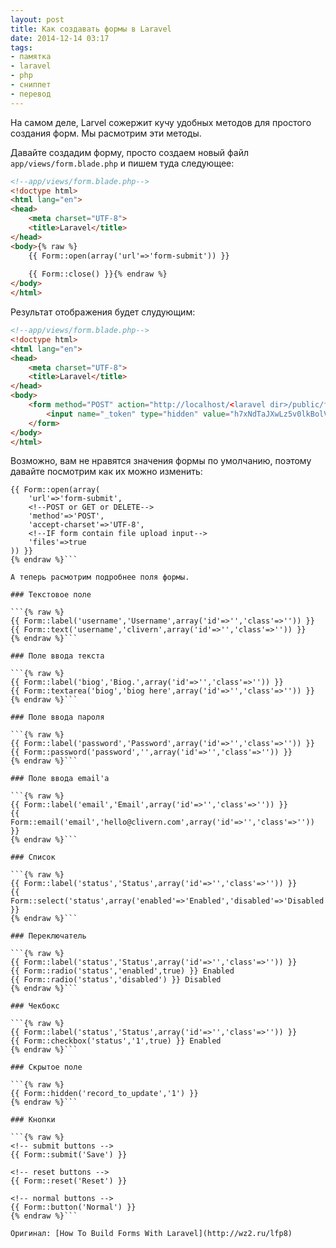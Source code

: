 ```yaml
---
layout: post
title: Как создавать формы в Laravel
date: 2014-12-14 03:17
tags:
- памятка
- laravel
- php
- сниппет
- перевод
---
```


На самом деле, Larvel сожержит кучу удобных методов для простого создания форм. Мы расмотрим эти методы.

Давайте создадим форму, просто создаем новый файл `app/views/form.blade.php` и пишем туда следующее:

```html
<!--app/views/form.blade.php-->
<!doctype html>
<html lang="en">
<head>
	<meta charset="UTF-8">
	<title>Laravel</title>
</head>
<body>{% raw %}
	{{ Form::open(array('url'=>'form-submit')) }}
	
	{{ Form::close() }}{% endraw %}
</body>
</html>
```

Результат отображения будет слудующим:

```html
<!--app/views/form.blade.php-->
<!doctype html>
<html lang="en">
<head>
	<meta charset="UTF-8">
	<title>Laravel</title>
</head>
<body>
	<form method="POST" action="http://localhost/<laravel dir>/public/form-submit" accept-charset="UTF-8">
		<input name="_token" type="hidden" value="h7xNdTaJXwLz5v0lkBolVPelpxldoiDR5gcKWkku">  
	</form>
</body>
</html>
```

Возможно, вам не нравятся значения формы по умолчанию, поэтому давайте посмотрим как их можно изменить:

```{% raw %}
{{ Form::open(array(
	'url'=>'form-submit',
	<!--POST or GET or DELETE-->
	'method'=>'POST',
	'accept-charset'=>'UTF-8',
	<!--IF form contain file upload input-->
	'files'=>true
)) }}
{% endraw %}```

А теперь расмотрим подробнее поля формы.

### Текстовое поле

```{% raw %}
{{ Form::label('username','Username',array('id'=>'','class'=>'')) }}
{{ Form::text('username','clivern',array('id'=>'','class'=>'')) }}
{% endraw %}```

### Поле ввода текста

```{% raw %}
{{ Form::label('biog','Biog.',array('id'=>'','class'=>'')) }}
{{ Form::textarea('biog','biog here',array('id'=>'','class'=>'')) }}
{% endraw %}```

### Поле ввода пароля

```{% raw %}
{{ Form::label('password','Password',array('id'=>'','class'=>'')) }}
{{ Form::password('password','',array('id'=>'','class'=>'')) }}
{% endraw %}```

### Поле ввода email'а

```{% raw %}
{{ Form::label('email','Email',array('id'=>'','class'=>'')) }}
{{ Form::email('email','hello@clivern.com',array('id'=>'','class'=>'')) }}
{% endraw %}```

### Список

```{% raw %}
{{ Form::label('status','Status',array('id'=>'','class'=>'')) }}
{{ Form::select('status',array('enabled'=>'Enabled','disabled'=>'Disabled'),'enabled') }}
{% endraw %}```

### Переключатель

```{% raw %}
{{ Form::label('status','Status',array('id'=>'','class'=>'')) }}
{{ Form::radio('status','enabled',true) }} Enabled
{{ Form::radio('status','disabled') }} Disabled
{% endraw %}```

### Чекбокс

```{% raw %}
{{ Form::label('status','Status',array('id'=>'','class'=>'')) }}
{{ Form::checkbox('status','1',true) }} Enabled
{% endraw %}```

### Скрытое поле

```{% raw %}
{{ Form::hidden('record_to_update','1') }}
{% endraw %}```

### Кнопки

```{% raw %}
<!-- submit buttons -->
{{ Form::submit('Save') }}

<!-- reset buttons -->
{{ Form::reset('Reset') }}

<!-- normal buttons -->
{{ Form::button('Normal') }}
{% endraw %}```

Оригинал: [How To Build Forms With Laravel](http://wz2.ru/lfp8)
